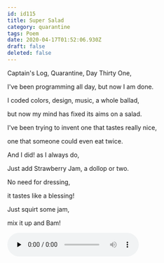 ```yaml
---
id: id115
title: Super Salad
category: quarantine
tags: Poem
date: 2020-04-17T01:52:06.930Z
draft: false
deleted: false
---
```


Captain's Log, Quarantine, Day Thirty One,

I've been programming all day, but now I am done.

I coded colors, design, music, a whole ballad,

but now my mind has fixed its aims on a salad.

I've been trying to invent one that tastes really nice,

one that someone could even eat twice.

And I did! as I always do,

Just add Strawberry Jam, a dollop or two.

No need for dressing,

it tastes like a blessing!

Just squirt some jam,

mix it up and Bam!

<audio controls="" preload="none" class="rounded"><source src="poems/day31.mp3" type="audio/mpeg"></audio>